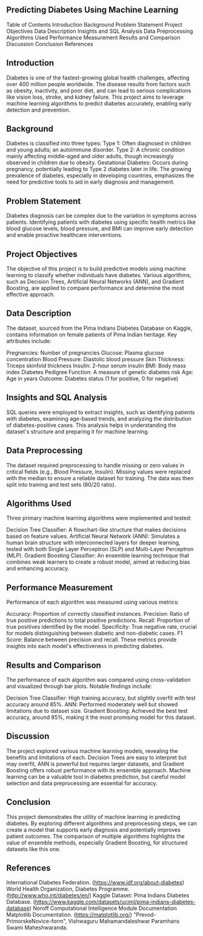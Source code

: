 ## Predicting Diabetes Using Machine Learning
Table of Contents
Introduction
Background
Problem Statement
Project Objectives
Data Description
Insights and SQL Analysis
Data Preprocessing
Algorithms Used
Performance Measurement
Results and Comparison
Discussion
Conclusion
References

## Introduction
Diabetes is one of the fastest-growing global health challenges, affecting over 400 million people worldwide. The disease results from factors such as obesity, inactivity, and poor diet, and can lead to serious complications like vision loss, stroke, and kidney failure. This project aims to leverage machine learning algorithms to predict diabetes accurately, enabling early detection and prevention.

## Background
Diabetes is classified into three types:
Type 1: Often diagnosed in children and young adults; an autoimmune disorder.
Type 2: A chronic condition mainly affecting middle-aged and older adults, though increasingly observed in children due to obesity.
Gestational Diabetes: Occurs during pregnancy, potentially leading to Type 2 diabetes later in life.
The growing prevalence of diabetes, especially in developing countries, emphasizes the need for predictive tools to aid in early diagnosis and management.

## Problem Statement
Diabetes diagnosis can be complex due to the variation in symptoms across patients. Identifying patients with diabetes using specific health metrics like blood glucose levels, blood pressure, and BMI can improve early detection and enable proactive healthcare interventions.

## Project Objectives
The objective of this project is to build predictive models using machine learning to classify whether individuals have diabetes. Various algorithms, such as Decision Trees, Artificial Neural Networks (ANN), and Gradient Boosting, are applied to compare performance and determine the most effective approach.

## Data Description
The dataset, sourced from the Pima Indians Diabetes Database on Kaggle, contains information on female patients of Pima Indian heritage. Key attributes include:

Pregnancies: Number of pregnancies
Glucose: Plasma glucose concentration
Blood Pressure: Diastolic blood pressure
Skin Thickness: Triceps skinfold thickness
Insulin: 2-hour serum insulin
BMI: Body mass index
Diabetes Pedigree Function: A measure of genetic diabetes risk
Age: Age in years
Outcome: Diabetes status (1 for positive, 0 for negative)

## Insights and SQL Analysis
SQL queries were employed to extract insights, such as identifying patients with diabetes, examining age-based trends, and analyzing the distribution of diabetes-positive cases. This analysis helps in understanding the dataset's structure and preparing it for machine learning.

## Data Preprocessing
The dataset required preprocessing to handle missing or zero values in critical fields (e.g., Blood Pressure, Insulin). Missing values were replaced with the median to ensure a reliable dataset for training. The data was then split into training and test sets (80/20 ratio).

## Algorithms Used
Three primary machine learning algorithms were implemented and tested:

Decision Tree Classifier: A flowchart-like structure that makes decisions based on feature values.
Artificial Neural Network (ANN): Simulates a human brain structure with interconnected layers for deeper learning, tested with both Single Layer Perceptron (SLP) and Multi-Layer Perceptron (MLP).
Gradient Boosting Classifier: An ensemble learning technique that combines weak learners to create a robust model, aimed at reducing bias and enhancing accuracy.

## Performance Measurement
Performance of each algorithm was measured using various metrics:

Accuracy: Proportion of correctly classified instances.
Precision: Ratio of true positive predictions to total positive predictions.
Recall: Proportion of true positives identified by the model.
Specificity: True negative rate, crucial for models distinguishing between diabetic and non-diabetic cases.
F1 Score: Balance between precision and recall.
These metrics provide insights into each model's effectiveness in predicting diabetes.

## Results and Comparison
The performance of each algorithm was compared using cross-validation and visualized through bar plots. Notable findings include:

Decision Tree Classifier: High training accuracy, but slightly overfit with test accuracy around 85%.
ANN: Performed moderately well but showed limitations due to dataset size.
Gradient Boosting: Achieved the best test accuracy, around 85%, making it the most promising model for this dataset.

## Discussion
The project explored various machine learning models, revealing the benefits and limitations of each. Decision Trees are easy to interpret but may overfit, ANN is powerful but requires larger datasets, and Gradient Boosting offers robust performance with its ensemble approach. Machine learning can be a valuable tool in diabetes prediction, but careful model selection and data preprocessing are essential for accuracy.

## Conclusion
This project demonstrates the utility of machine learning in predicting diabetes. By exploring different algorithms and preprocessing steps, we can create a model that supports early diagnosis and potentially improves patient outcomes. The comparison of multiple algorithms highlights the value of ensemble methods, especially Gradient Boosting, for structured datasets like this one.

## References
International Diabetes Federation. (https://www.idf.org/about-diabetes)
World Health Organization, Diabetes Programme. (http://www.who.int/diabetes/en/)
Kaggle Dataset: Pima Indians Diabetes Database. (https://www.kaggle.com/datasets/uciml/pima-indians-diabetes-database)
Noroff Computational Intelligence Module Documentation
Matplotlib Documentation. (https://matplotlib.org/)
"Prevod-PrimorskeNovice-form", Vishwaguru Mahamandaleshwar Paramhans Swami Maheshwaranda.
